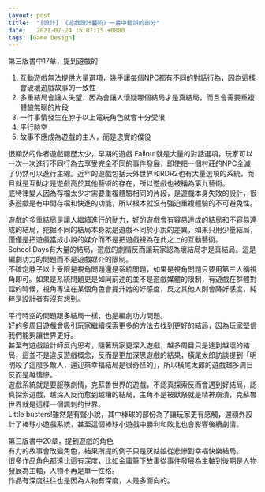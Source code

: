 ```yaml
---
layout: post
title:  "[設計] 《遊戲設計藝術》一書中錯誤的部分"
date:   2021-07-24 15:07:15 +0800
tags: [Game Design]
---
```


第三版書中17章，提到遊戲的
1. 互動遊戲無法提供大量選項，幾乎讓每個NPC都有不同的對話行為，因為這樣會破壞遊戲故事的一致性  
2. 多重結局會讓人失望，因為會讓人懷疑哪個結局才是真結局，而且會需要重複體驗無聊的片段  
3. 一件事情發生在脖子以上電玩角色就會十分受限  
4. 平行時空  
5. 故事不應成為遊戲的主人，而是忠實的僕役  

很顯然的作者遊戲閱歷太少，早期的遊戲 Fallout就是大量的對話選項，玩家可以一次一次進行不同行為去享受完全不同的事件發展，即使把一個村莊的NPC全滅了仍然可以進行主線。近年的遊戲包括天外世界和RDR2也有大量選項的系統，而且就是互動才是遊戲高於其他藝術的存在，所以遊戲也被稱為第九藝術。  
底特律變人因為存檔太少才需要重複體驗相同的片段，是遊戲本身失敗的設計，很多遊戲是有中間存檔和快進的功能，所以根本就沒有強迫重複體驗的不可避免性。  

遊戲的多重結局是讓人繼續進行的動力，好的遊戲會有容易達成的結局和不容易達成的結局，挖掘不同的結局本身就是遊戲不同於小說的差異，如果只用少量結局，僅僅是把遊戲當成小說的媒介而不是把遊戲視為在此之上的互動藝術。  
School Days有大量的結局，遊戲的劇情反而讓玩家認為壞結局才是真結局。這是編劇功力的問題而不是遊戲媒介的限制。  
不確定脖子以上受限是視角問題還是系統問題，如果是視角問題只要用第三人稱視角即可。如果是系統問題更是如同前述的並不是遊戲媒體的限制，有遊戲在群體對話的時候，視角專注在某個角色會提升她的好感度，反之其他人則會降好感度，純粹是設計者有沒有想到。  

平行時空的問題跟多結局一樣，也是編劇功力問題。  
好的多周目遊戲會吸引玩家繼續探索更多的方法去找到更好的結局，因為玩家堅信我們能夠讓世界更好。  
甚至有遊戲設計師反向思考，隨著玩家更深入遊戲，越多周目只是達到越壞的結局，這並不是違反遊戲概念，反而是更加深思遊戲的結果，橫尾太郎訪談提到「明明殺了這麼多敵人，還迎來幸福結局是很奇怪的」，所以橫尾太郎的遊戲越多周目反而是越悽慘。  
遊戲系統就是要服務劇情，克蘇魯世界的遊戲，不認真探索反而會遇到好結局，認真探索遊戲，越深入反而愈到越糟的結局，主角不是被獻祭就是精神崩潰，克蘇魯世界就是這樣一個諷刺的世界。  
Little busters!雖然是有聲小說，其中棒球的部份為了讓玩家更有感觸，還額外設計了棒球小遊戲系統，甚至這個棒球小遊戲中勝利和敗北也會影響後續劇情。 

第三版書中20章，提到遊戲的角色  
有力的故事會改變角色，結果所提的例子只是灰姑娘從悲慘到幸福快樂結局。  
很多作品角色都遠比這有深度，比如金庸筆下故事從事件發展為主軸到後期是人物發展為主軸，人物不再是單一性格。  
作品有深度往往也是因為人物有深度，人是多面向的。